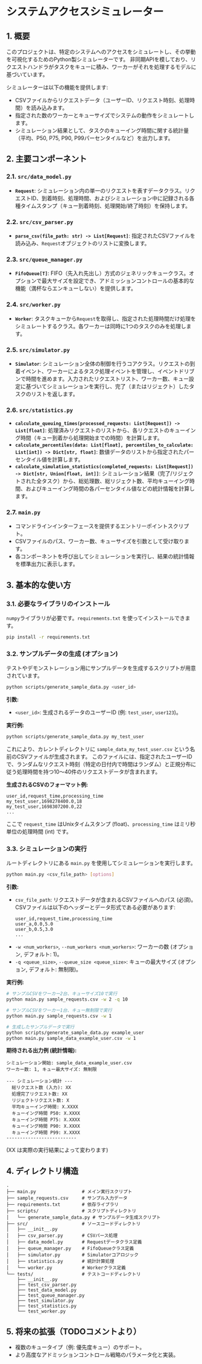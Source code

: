 # システムアクセスシミュレーター

## 1. 概要

このプロジェクトは、特定のシステムへのアクセスをシミュレートし、その挙動を可視化するためのPython製シミュレーターです。
非同期APIを模しており、リクエストハンドラがタスクをキューに積み、ワーカーがそれを処理するモデルに基づいています。

シミュレーターは以下の機能を提供します:
- CSVファイルからリクエストデータ（ユーザーID、リクエスト時刻、処理時間）を読み込みます。
- 指定された数のワーカーとキューサイズでシステムの動作をシミュレートします。
- シミュレーション結果として、タスクのキューイング時間に関する統計量（平均、P50, P75, P90, P99パーセンタイルなど）を出力します。

## 2. 主要コンポーネント

### 2.1. `src/data_model.py`
-   **`Request`**: シミュレーション内の単一のリクエストを表すデータクラス。リクエストID、到着時刻、処理時間、およびシミュレーション中に記録される各種タイムスタンプ（キュー到着時刻、処理開始/終了時刻）を保持します。

### 2.2. `src/csv_parser.py`
-   **`parse_csv(file_path: str) -> List[Request]`**: 指定されたCSVファイルを読み込み、`Request`オブジェクトのリストに変換します。

### 2.3. `src/queue_manager.py`
-   **`FifoQueue[T]`**: FIFO（先入れ先出し）方式のジェネリックキュークラス。オプションで最大サイズを設定でき、アドミッションコントロールの基本的な機能（満杯ならエンキューしない）を提供します。

### 2.4. `src/worker.py`
-   **`Worker`**: タスクキューから`Request`を取得し、指定された処理時間だけ処理をシミュレートするクラス。各ワーカーは同時に1つのタスクのみを処理します。

### 2.5. `src/simulator.py`
-   **`Simulator`**: シミュレーション全体の制御を行うコアクラス。リクエストの到着イベント、ワーカーによるタスク処理イベントを管理し、イベントドリブンで時間を進めます。入力されたリクエストリスト、ワーカー数、キュー設定に基づいてシミュレーションを実行し、完了（またはリジェクト）したタスクのリストを返します。

### 2.6. `src/statistics.py`
-   **`calculate_queuing_times(processed_requests: List[Request]) -> List[float]`**: 処理済みリクエストのリストから、各リクエストのキューイング時間（キュー到着から処理開始までの時間）を計算します。
-   **`calculate_percentiles(data: List[float], percentiles_to_calculate: List[int]) -> Dict[str, float]`**: 数値データのリストから指定されたパーセンタイル値を計算します。
-   **`calculate_simulation_statistics(completed_requests: List[Request]) -> Dict[str, Union[float, int]]`**: シミュレーション結果（完了/リジェクトされた全タスク）から、総処理数、総リジェクト数、平均キューイング時間、およびキューイング時間の各パーセンタイル値などの統計情報を計算します。

### 2.7. `main.py`
-   コマンドラインインターフェースを提供するエントリーポイントスクリプト。
-   CSVファイルのパス、ワーカー数、キューサイズを引数として受け取ります。
-   各コンポーネントを呼び出してシミュレーションを実行し、結果の統計情報を標準出力に表示します。

## 3. 基本的な使い方

### 3.1. 必要なライブラリのインストール
`numpy`ライブラリが必要です。`requirements.txt` を使ってインストールできます。
```bash
pip install -r requirements.txt
```

### 3.2. サンプルデータの生成 (オプション)
テストやデモンストレーション用にサンプルデータを生成するスクリプトが用意されています。

```bash
python scripts/generate_sample_data.py <user_id>
```
**引数:**
- `<user_id>`: 生成されるデータのユーザーID (例: `test_user`, `user123`)。

**実行例:**
```bash
python scripts/generate_sample_data.py my_test_user
```
これにより、カレントディレクトリに `sample_data_my_test_user.csv` という名前のCSVファイルが生成されます。
このファイルには、指定されたユーザーIDで、ランダムなリクエスト時刻（特定の日付内で時間はランダム）と正規分布に従う処理時間を持つ10〜40件のリクエストデータが含まれます。

**生成されるCSVのフォーマット例:**
```csv
user_id,request_time,processing_time
my_test_user,1698278400.0,18
my_test_user,1698307200.0,22
...
```
ここで `request_time` はUnixタイムスタンプ (float)、`processing_time` はミリ秒単位の処理時間 (int) です。

### 3.3. シミュレーションの実行
ルートディレクトリにある `main.py` を使用してシミュレーションを実行します。

```bash
python main.py <csv_file_path> [options]
```

**引数:**
-   `csv_file_path`: リクエストデータが含まれるCSVファイルへのパス (必須)。
    CSVファイルは以下のヘッダーとデータ形式である必要があります:
    ```csv
    user_id,request_time,processing_time
    user_a,0.0,5.0
    user_b,0.5,3.0
    ...
    ```
-   `-w <num_workers>`, `--num_workers <num_workers>`: ワーカーの数 (オプション, デフォルト: 1)。
-   `-q <queue_size>`, `--queue_size <queue_size>`: キューの最大サイズ (オプション, デフォルト: 無制限)。

**実行例:**
```bash
# サンプルCSVをワーカー2台、キューサイズ10で実行
python main.py sample_requests.csv -w 2 -q 10

# サンプルCSVをワーカー1台、キュー無制限で実行
python main.py sample_requests.csv -w 1

# 生成したサンプルデータで実行
python scripts/generate_sample_data.py example_user
python main.py sample_data_example_user.csv -w 1
```

**期待される出力例 (統計情報):**
```
シミュレーション開始: sample_data_example_user.csv
ワーカー数: 1, キュー最大サイズ: 無制限

--- シミュレーション統計 ---
  総リクエスト数 (入力): XX
  処理完了リクエスト数: XX
  リジェクトリクエスト数: X
  平均キューイング時間: X.XXXX
  キューイング時間 P50: X.XXXX
  キューイング時間 P75: X.XXXX
  キューイング時間 P90: X.XXXX
  キューイング時間 P99: X.XXXX
--------------------------
```
(XX は実際の実行結果によって変わります)


## 4. ディレクトリ構造

```
.
├── main.py                 # メイン実行スクリプト
├── sample_requests.csv     # サンプル入力データ
├── requirements.txt        # 依存ライブラリ
├── scripts/                # スクリプトディレクトリ
│   └── generate_sample_data.py # サンプルデータ生成スクリプト
├── src/                    # ソースコードディレクトリ
│   ├── __init__.py
│   ├── csv_parser.py       # CSVパース処理
│   ├── data_model.py       # Requestデータクラス定義
│   ├── queue_manager.py    # FifoQueueクラス定義
│   ├── simulator.py        # Simulatorコアロジック
│   ├── statistics.py       # 統計計算処理
│   └── worker.py           # Workerクラス定義
└── tests/                  # テストコードディレクトリ
    ├── __init__.py
    ├── test_csv_parser.py
    ├── test_data_model.py
    ├── test_queue_manager.py
    ├── test_simulator.py
    ├── test_statistics.py
    └── test_worker.py
```

## 5. 将来の拡張（TODOコメントより）
-   複数のキュータイプ（例: 優先度キュー）のサポート。
-   より高度なアドミッションコントロール戦略のパラメータ化と実装。
```

